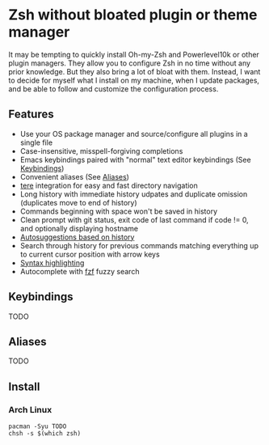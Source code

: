 # Zsh without bloated plugin or theme manager

It may be tempting to quickly install Oh-my-Zsh and Powerlevel10k or other plugin managers. They allow you to configure Zsh in no time without any prior knowledge. But they also bring a lot of bloat with them. Instead, I want to decide for myself what I install on my machine, when I update packages, and be able to follow and customize the configuration process.

## Features
- Use your OS package manager and source/configure all plugins in a single file
- Case-insensitive, misspell-forgiving completions
- Emacs keybindings paired with "normal" text editor keybindings (See [Keybindings](#keybindings))
- Convenient aliases (See [Aliases](#aliases))
- [tere](https://github.com/mgunyho/tere) integration for easy and fast directory navigation
- Long history with immediate history udpates and duplicate omission (duplicates move to end of history)
- Commands beginning with space won't be saved in history
- Clean prompt with git status, exit code of last command if code != 0, and optionally displaying hostname
- [Autosuggestions based on history](https://github.com/zsh-users/zsh-autosuggestions)
- Search through history for previous commands matching everything up to current cursor position with arrow keys
- [Syntax highlighting](https://github.com/zsh-users/zsh-syntax-highlighting)
- Autocomplete with [fzf](https://github.com/junegunn/fzf) fuzzy search

## Keybindings
TODO

## Aliases
TODO

## Install

### Arch Linux
```
pacman -Syu TODO
chsh -s $(which zsh)
```
